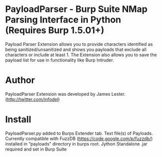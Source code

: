 PayloadParser - Burp Suite NMap Parsing Interface in Python (Requires Burp 1.5.01+)
=====================================

Payload Parser Extension allows you to provide characters identified as being sanitized/unsanitized  and shows you payloads that exclude all characters or include at least 1. The Extension also allows you to save the payload list for use in functionality like Burp Intruder.


Author
=======

PayloadParser Extension was developed by James Lester. (http://twitter.com/infodel)

Install
=========

PayloadParser.py added to Burps Extender tab.
Text file(s) of Payloads. Currently compatible with FuzzDB (https://code.google.com/p/fuzzdb/) installed in “payloads” directory in burps root. 
Jython Standalone .jar required and set in Burp Suite

